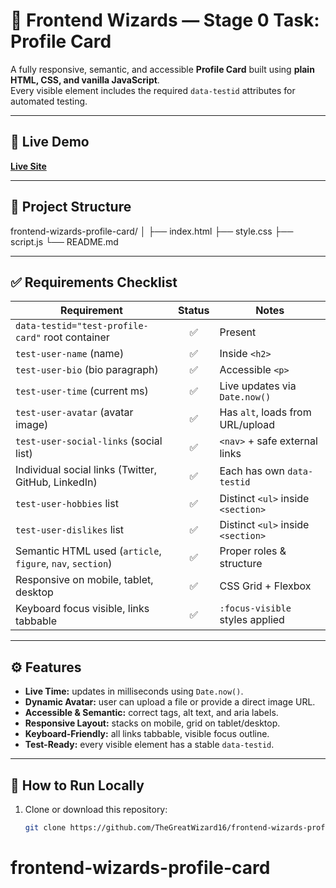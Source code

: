# 🚀 Frontend Wizards — Stage 0 Task: Profile Card

A fully responsive, semantic, and accessible **Profile Card** built using **plain HTML, CSS, and vanilla JavaScript**.  
Every visible element includes the required `data-testid` attributes for automated testing.

---

## 🔗 Live Demo
[**Live Site**](https://thegreatwizard16.github.io/frontend-wizards-profile-card/)

---

## 📁 Project Structure
frontend-wizards-profile-card/
│
├── index.html
├── style.css
├── script.js
└── README.md


---

## ✅ Requirements Checklist

| Requirement | Status | Notes |
|--------------|:------:|-------|
| `data-testid="test-profile-card"` root container | ✅ | Present |
| `test-user-name` (name) | ✅ | Inside `<h2>` |
| `test-user-bio` (bio paragraph) | ✅ | Accessible `<p>` |
| `test-user-time` (current ms) | ✅ | Live updates via `Date.now()` |
| `test-user-avatar` (avatar image) | ✅ | Has `alt`, loads from URL/upload |
| `test-user-social-links` (social list) | ✅ | `<nav>` + safe external links |
| Individual social links (Twitter, GitHub, LinkedIn) | ✅ | Each has own `data-testid` |
| `test-user-hobbies` list | ✅ | Distinct `<ul>` inside `<section>` |
| `test-user-dislikes` list | ✅ | Distinct `<ul>` inside `<section>` |
| Semantic HTML used (`article`, `figure`, `nav`, `section`) | ✅ | Proper roles & structure |
| Responsive on mobile, tablet, desktop | ✅ | CSS Grid + Flexbox |
| Keyboard focus visible, links tabbable | ✅ | `:focus-visible` styles applied |

---

## ⚙️ Features
- **Live Time:** updates in milliseconds using `Date.now()`.
- **Dynamic Avatar:** user can upload a file or provide a direct image URL.
- **Accessible & Semantic:** correct tags, alt text, and aria labels.
- **Responsive Layout:** stacks on mobile, grid on tablet/desktop.
- **Keyboard-Friendly:** all links tabbable, visible focus outline.
- **Test-Ready:** every visible element has a stable `data-testid`.

---

## 🧠 How to Run Locally
1. Clone or download this repository:
   ```bash
   git clone https://github.com/TheGreatWizard16/frontend-wizards-profile-card.git
# frontend-wizards-profile-card
